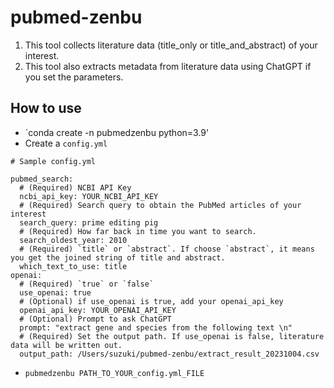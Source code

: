# pubmed-zenbu
1. This tool collects literature data (title_only or title_and_abstract) of your interest.
2. This tool also extracts metadata from literature data using ChatGPT if you set the parameters.

## How to use 
- `conda create -n pubmedzenbu python=3.9'
- Create a `config.yml` 
```
# Sample config.yml

pubmed_search:
  # (Required) NCBI API Key
  ncbi_api_key: YOUR_NCBI_API_KEY
  # (Required) Search query to obtain the PubMed articles of your interest
  search_query: prime editing pig
  # (Required) How far back in time you want to search. 
  search_oldest_year: 2010
  # (Required) `title` or `abstract`. If choose `abstract`, it means you get the joined string of title and abstract.
  which_text_to_use: title
openai:
  # (Required) `true` or `false`
  use_openai: true
  # (Optional) if use_openai is true, add your openai_api_key
  openai_api_key: YOUR_OPENAI_API_KEY
  # (Optional) Prompt to ask ChatGPT
  prompt: "extract gene and species from the following text \n"
  # (Required) Set the output path. If use_openai is false, literature data will be written out.
  output_path: /Users/suzuki/pubmed-zenbu/extract_result_20231004.csv
```

- `pubmedzenbu PATH_TO_YOUR_config.yml_FILE`
